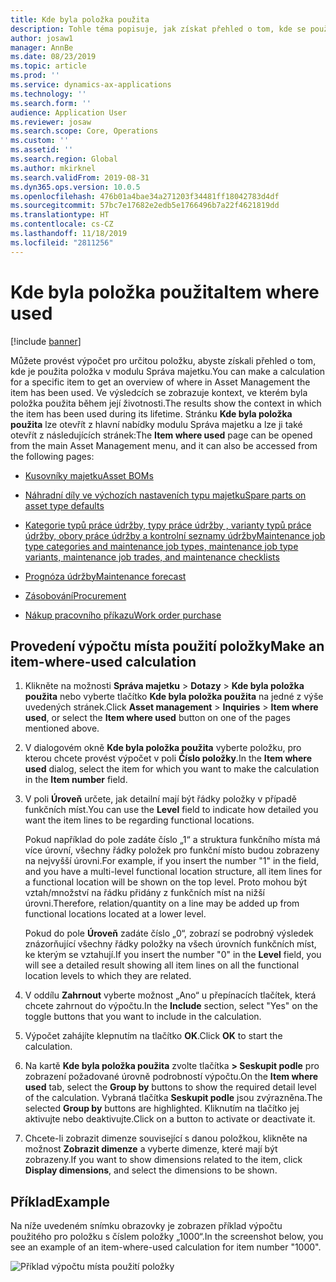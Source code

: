 ```yaml
---
title: Kde byla položka použita
description: Tohle téma popisuje, jak získat přehled o tom, kde se používá položka v modulu Správa majetku.
author: josaw1
manager: AnnBe
ms.date: 08/23/2019
ms.topic: article
ms.prod: ''
ms.service: dynamics-ax-applications
ms.technology: ''
ms.search.form: ''
audience: Application User
ms.reviewer: josaw
ms.search.scope: Core, Operations
ms.custom: ''
ms.assetid: ''
ms.search.region: Global
ms.author: mkirknel
ms.search.validFrom: 2019-08-31
ms.dyn365.ops.version: 10.0.5
ms.openlocfilehash: 476b01a4bae34a271203f34481ff18042783d4df
ms.sourcegitcommit: 57bc7e17682e2edb5e1766496b7a22f4621819dd
ms.translationtype: HT
ms.contentlocale: cs-CZ
ms.lasthandoff: 11/18/2019
ms.locfileid: "2811256"
---
```

# <a name="item-where-used"></a><span data-ttu-id="46538-103">Kde byla položka použita</span><span class="sxs-lookup"><span data-stu-id="46538-103">Item where used</span></span>

[!include [banner](../../includes/banner.md)]

 

<span data-ttu-id="46538-104">Můžete provést výpočet pro určitou položku, abyste získali přehled o tom, kde je použita položka v modulu Správa majetku.</span><span class="sxs-lookup"><span data-stu-id="46538-104">You can make a calculation for a specific item to get an overview of where in Asset Management the item has been used.</span></span> <span data-ttu-id="46538-105">Ve výsledcích se zobrazuje kontext, ve kterém byla položka použita během její životnosti.</span><span class="sxs-lookup"><span data-stu-id="46538-105">The results show the context in which the item has been used during its lifetime.</span></span> <span data-ttu-id="46538-106">Stránku **Kde byla položka použita** lze otevřít z hlavní nabídky modulu Správa majetku a lze ji také otevřít z následujících stránek:</span><span class="sxs-lookup"><span data-stu-id="46538-106">The **Item where used** page can be opened from the main Asset Management menu, and it can also be accessed from the following pages:</span></span>

- [<span data-ttu-id="46538-107">Kusovníky majetku</span><span class="sxs-lookup"><span data-stu-id="46538-107">Asset BOMs</span></span>](../objects/object-BOM.md)

- [<span data-ttu-id="46538-108">Náhradní díly ve výchozích nastaveních typu majetku</span><span class="sxs-lookup"><span data-stu-id="46538-108">Spare parts on asset type defaults</span></span>](../setup-for-objects/object-types.md#spare-parts-on-the-asset-type-setup)

- [<span data-ttu-id="46538-109">Kategorie typů práce údržby, typy práce údržby , varianty typů práce údržby, obory práce údržby a kontrolní seznamy údržby</span><span class="sxs-lookup"><span data-stu-id="46538-109">Maintenance job type categories and maintenance job types, maintenance job type variants, maintenance job trades, and maintenance checklists</span></span>](../setup-for-work-orders/job-groups-and-job-types-variants-trades-and-checklists.md)

- [<span data-ttu-id="46538-110">Prognóza údržby</span><span class="sxs-lookup"><span data-stu-id="46538-110">Maintenance forecast</span></span>](../work-orders/maintenance-forecasts.md)

- [<span data-ttu-id="46538-111">Zásobování</span><span class="sxs-lookup"><span data-stu-id="46538-111">Procurement</span></span>](../work-orders/procurement.md)

- [<span data-ttu-id="46538-112">Nákup pracovního příkazu</span><span class="sxs-lookup"><span data-stu-id="46538-112">Work order purchase</span></span>](../work-orders/procurement.md)

## <a name="make-an-item-where-used-calculation"></a><span data-ttu-id="46538-113">Provedení výpočtu místa použití položky</span><span class="sxs-lookup"><span data-stu-id="46538-113">Make an item-where-used calculation</span></span>

1. <span data-ttu-id="46538-114">Klikněte na možnosti **Správa majetku** > **Dotazy** > **Kde byla položka použita** nebo vyberte tlačítko **Kde byla položka použita** na jedné z výše uvedených stránek.</span><span class="sxs-lookup"><span data-stu-id="46538-114">Click **Asset management** > **Inquiries** > **Item where used**, or select the **Item where used** button on one of the pages mentioned above.</span></span>

2. <span data-ttu-id="46538-115">V dialogovém okně **Kde byla položka použita** vyberte položku, pro kterou chcete provést výpočet v poli **Číslo položky**.</span><span class="sxs-lookup"><span data-stu-id="46538-115">In the **Item where used** dialog, select the item for which you want to make the calculation in the **Item number** field.</span></span>

3. <span data-ttu-id="46538-116">V poli **Úroveň** určete, jak detailní mají být řádky položky v případě funkčních míst.</span><span class="sxs-lookup"><span data-stu-id="46538-116">You can use the **Level** field to indicate how detailed you want the item lines to be regarding functional locations.</span></span> 

    <span data-ttu-id="46538-117">Pokud například do pole zadáte číslo „1“ a struktura funkčního místa má více úrovní, všechny řádky položek pro funkční místo budou zobrazeny na nejvyšší úrovni.</span><span class="sxs-lookup"><span data-stu-id="46538-117">For example, if you insert the number "1" in the field, and you have a multi-level functional location structure, all item lines for a functional location will be shown on the top level.</span></span> <span data-ttu-id="46538-118">Proto mohou být vztah/množství na řádku přidány z funkčních míst na nižší úrovni.</span><span class="sxs-lookup"><span data-stu-id="46538-118">Therefore, relation/quantity on a line may be added up from functional locations located at a lower level.</span></span> 
    
    <span data-ttu-id="46538-119">Pokud do pole **Úroveň** zadáte číslo „0“, zobrazí se podrobný výsledek znázorňující všechny řádky položky na všech úrovních funkčních míst, ke kterým se vztahují.</span><span class="sxs-lookup"><span data-stu-id="46538-119">If you insert the number "0" in the **Level** field, you will see a detailed result showing all item lines on all the functional location levels to which they are related.</span></span>

4. <span data-ttu-id="46538-120">V oddílu **Zahrnout** vyberte možnost „Ano“ u přepínacích tlačítek, která chcete zahrnout do výpočtu.</span><span class="sxs-lookup"><span data-stu-id="46538-120">In the **Include** section, select "Yes" on the toggle buttons that you want to include in the calculation.</span></span>

5. <span data-ttu-id="46538-121">Výpočet zahájíte klepnutím na tlačítko **OK**.</span><span class="sxs-lookup"><span data-stu-id="46538-121">Click **OK** to start the calculation.</span></span>

6. <span data-ttu-id="46538-122">Na kartě **Kde byla položka použita** zvolte tlačítka **> Seskupit podle** pro zobrazení požadované úrovně podrobností výpočtu.</span><span class="sxs-lookup"><span data-stu-id="46538-122">On the **Item where used** tab, select the **Group by** buttons to show the required detail level of the calculation.</span></span> <span data-ttu-id="46538-123">Vybraná tlačítka **Seskupit podle** jsou zvýrazněna.</span><span class="sxs-lookup"><span data-stu-id="46538-123">The selected **Group by** buttons are highlighted.</span></span> <span data-ttu-id="46538-124">Kliknutím na tlačítko jej aktivujte nebo deaktivujte.</span><span class="sxs-lookup"><span data-stu-id="46538-124">Click on a button to activate or deactivate it.</span></span>

7. <span data-ttu-id="46538-125">Chcete-li zobrazit dimenze související s danou položkou, klikněte na možnost **Zobrazit dimenze** a vyberte dimenze, které mají být zobrazeny.</span><span class="sxs-lookup"><span data-stu-id="46538-125">If you want to show dimensions related to the item, click **Display dimensions**, and select the dimensions to be shown.</span></span>

## <a name="example"></a><span data-ttu-id="46538-126">Příklad</span><span class="sxs-lookup"><span data-stu-id="46538-126">Example</span></span>

<span data-ttu-id="46538-127">Na níže uvedeném snímku obrazovky je zobrazen příklad výpočtu použitého pro položku s číslem položky „1000“.</span><span class="sxs-lookup"><span data-stu-id="46538-127">In the screenshot below, you see an example of an item-where-used calculation for item number "1000".</span></span>

![Příklad výpočtu místa použití položky](media/12-controlling-and-reporting.png)

